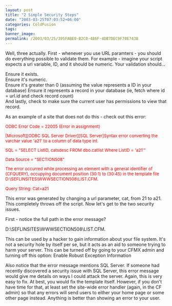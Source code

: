 ```yaml
---
layout: post
title: "2 Simple Security Steps"
date: "2003-03-25T07:03:52+06:00"
categories: ColdFusion 
tags: 
banner_image: 
permalink: /2003/03/25/395FABE0-B2C0-486F-4DB7DEC9F70E7438
---
```


Well, three actually. First - whenever you use URL paramters - you should do everything possible to validate them. For example - imagine your script expects a url variable, ID, and it should be numeric. Your validation should...

Ensure it exists.<br>
Ensure it's numeric.<br>
Ensure it's greater than 0 (assuming the value represents a ID in your database)
Ensure it represents a record in your database (ie, fetch where id = url.id and check record count)<br>
And lastly, check to make sure the current user has permissions to view that record.

As an example of a site that does not do this - check out this error:

<font size="-1" color="red">
ODBC Error Code = 22005 (Error in assignment)<br>

[Microsoft][ODBC SQL Server Driver][SQL Server]Syntax error converting the varchar value 'a21' to a column of data type int.

SQL = "SELECT ListID, catsdesc FROM dbo.catlist Where ListID = 'a21'"

Data Source = "SECTION508"

The error occurred while processing an element with a general identifier of (CFQUERY), occupying document position (30:1) to (30:45) in the template file D:\SEFLINSITES\WWWSECTION508\LIST.CFM.

Query String: Cat=a21
</font>

This error was generated by changing a url parameter, cat, from 21 to a21. This completely throws off the script. Now let's get to the two security issues.

First - notice the full path in the error message?

D:\SEFLINSITES\WWWSECTION508\LIST.CFM.

This can be used by a hacker to gain information about your file system. It's not a security hole by itself per se, but it acts as an aid to someone trying to harm your server. This can be turned off by going to your CFMX admin and turning off this option: Enable Robust Exception Information 

Also notice that the error message mentions SQL Server. If someone had recently discovered a security issue with SQL Server, this error message would give me details on ways I could attack the server. Again, this is very easy to fix. At best, you would fix the template itself. However, if you don't have time for that, at least set the site-wide error handler (again, in the CF admin) so that any errors will send users to either your home page or some other page instead. Anything is better than showing an error to your user.
